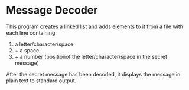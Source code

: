 # Message Decoder
This program creates a linked list and adds elements to it from a file with each line containing: 
<ol>
<li>a letter/character/space</li>
<li>+ a space</li>
<li>+ a number (positionof the letter/character/space in the secret message)</li>
</ol>

After the secret message has been decoded, it displays the message in plain text to standard output.
